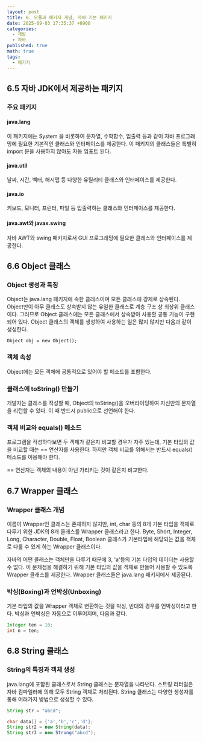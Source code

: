```yaml
---
layout: post
title: 6. 모듈과 패키지 개념, 자바 기본 패키지
date: 2025-09-03 17:35:37 +0900
categories:
  - 개발
  - 자바
published: true
math: true
tags:
  - 패키지
---
```

## 6.5 자바 JDK에서 제공하는 패키지

### 주요 패키지

#### java.lang
이 패키지에는 System 을 비롯하여 문자열, 수학함수, 입출력 등과 같이 자바 프로그래밍에 필요한 기본적인 클래스와 인터페이스를 제공한다. 이 패키지의 클래스들은 특별히 import 문을 사용하지 않아도 자동 임포트 된다.

#### java.util
날짜, 시간, 벡터, 해시맵 등 다양한 유틸리티 클래스와 인터페이스를 제공한다.

#### java.io
키보드, 모니터, 프린터, 파일 등 입출력하는 클래스와 인터페이스를 제공한다.

#### java.awt와 javax.swing
자바 AWT와 swing 패키지로서 GUI 프로그래밍에 필요한 클래스와 인터페이스를 제공한다.

## 6.6 Object 클래스

### Object 생성과 특징

Object는 java.lang 패키지에 속한 클래스이며 모든 클래스에 강제로 상속된다. Object만이 아무 클래스도 상속받지 않는 유일한 클래스로 계층 구조 상 최상위 클래스이다. 그러므로 Object 클래스에는 모든 클래스에서 상속받아 사용할 공통 기능이 구현되어 있다. Object 클래스의 객체를 생성하여 사용하는 일은 많지 않지만 다음과 같이 생성한다.

`Object obj = new Object();`

### 객체 속성
Object에는 모든 객체에 공통적으로 있어야 할 메소드를 포함한다. 

### 클래스에 toString() 만들기
개발자는 클래스를 작성할 때, Object의 toString()을 오버라이딩하여 자신만의 문자열을 리턴할 수 있다. 이 때 반드시 public으로 선언해야 한다.

### 객체 비교와 equals() 메소드
프로그램을 작성하다보면 두 객체가 같은지 비교할 경우가 자주 있는데, 기본 타입의 값을 비교할 때는 == 연산자를 사용한다. 하지만 객체 비교를 위해서는 반드시 equals() 메소드를 이용해야 한다.

== 연산자는 객체의 내용이 아닌 가리키는 것이 같은지 비교한다. 

## 6.7 Wrapper 클래스
### Wrapper 클래스 개념
이름이 Wrapper인 클래스는 존재하지 않지만, int, char 등의 8개 기본 타입을 객체로 다루기 위한 JDK의 8개 클래스를 Wrapper 클래스라고 한다. Byte, Short, Integer, Long, Character, Double, Float, Boolean 클래스가 기본타입에 해당되는 값을 객체로 다룰 수 있게 하는 Wrapper 클래스이다.

자바의 어떤 클래스는 객체만을 다루기 때문에 3, 'a'등의 기본 타입의 데이터는 사용할 수 없다. 이 문제점을 해결하기 위해 기본 타입의 값을 객체로 만들어 사용할 수 있도록 Wrapper 클래스를 제공한다. Wrapper 클래스들은 java.lang 패키지에서 제공된다.

### 박싱(Boxing)과 언박싱(Unboxing)

기본 타입의 값을 Wrapper 객체로 변환하는 것을 박싱, 반대의 경우를 언박싱이라고 한다. 박싱과 언박싱은 자동으로 이루어지며, 다음과 같다.

```java
Integer ten = 10;
int n = ten;
```

## 6.8 String 클래스
### String의 특징과 객체 생성
java.lang에 포함된 클래스로서 String 클래스는 문자열을 나타낸다. 스트링 리터럴은 자바 컴파일러에 의해 모두 String 객체로 처리된다. String 클래스는 다양한 생성자를 통해 여러가지 방법으로 생성할 수 있다.

```java
String str = "abcd";

char data[] = {'a','b','c','d'};
String str2 = new String(data);
String str3 = new Strung("abcd");
```